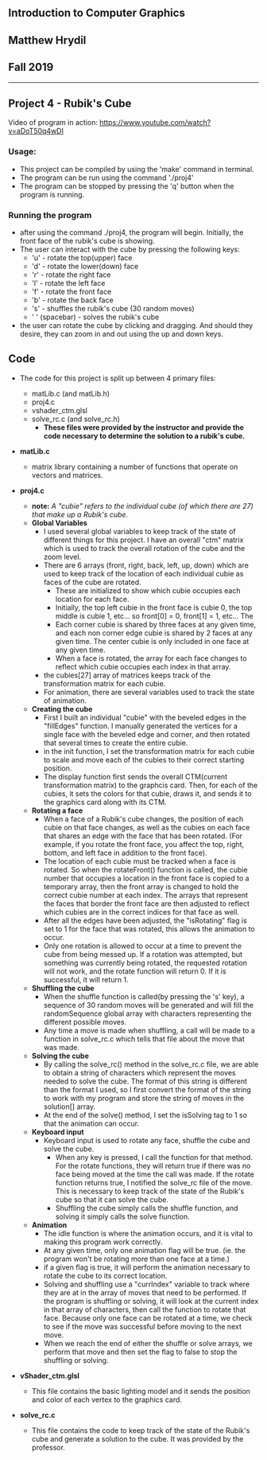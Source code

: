## Introduction to Computer Graphics
## Matthew Hrydil
## Fall 2019

***

## Project 4 - Rubik's Cube

Video of program in action:
https://www.youtube.com/watch?v=aDoT50q4wDI

### Usage:

- This project can be compiled by using the 'make' command in terminal.
- The program can be run using the command './proj4'
- The program can be stopped by pressing the 'q' button when the program is running.

### Running the program

- after using the command ./proj4, the program will begin. Initially, the front face of the rubik's cube is showing.
- The user can interact with the cube by pressing the following keys:
	- 'u' - rotate the top(upper) face
	- 'd' - rotate the lower(down) face
	- 'r' - rotate the right face
	- 'l' - rotate the left face
	- 'f' - rotate the front face
	- 'b' - rotate the back face
	- 's' - shuffles the rubik's cube (30 random moves)
	- ' ' (spacebar) - solves the rubik's cube
- the user can rotate the cube by clicking and dragging. And should they desire, they can zoom in and out using the up and down keys.

## Code

- The code for this project is split up between 4 primary files:
	- matLib.c (and matLib.h)
	- proj4.c
	- vshader_ctm.glsl
	- solve_rc.c (and solve_rc.h)
		- **These files were provided by the instructor and provide the code necessary to determine the solution to a rubik's cube.**

- **matLib.c**
	- matrix library containing a number of functions that operate on vectors and matrices.

- **proj4.c**
	- **note:** *A "cubie" refers to the individual cube (of which there are 27) that make up a Rubik's cube.*  
	- **Global Variables**
		- I used several global variables to keep track of the state of different things for this project. I have an overall "ctm" matrix which is used to track the overall rotation of the cube and the zoom level.
		- There are 6 arrays (front, right, back, left, up, down) which are used to keep track of the location of each individual cubie as faces of the cube are rotated.
			- These are initialized to show which cubie occupies each location for each face.
			- Initially, the top left cubie in the front face is cubie 0, the top middle is cubie 1, etc... so front[0] = 0, front[1] = 1, etc... The 
			- Each corner cubie is shared by three faces at any given time, and each non corner edge cubie is shared by 2 faces at any given time. The center cubie is only included in one face at any given time.
			- When a face is rotated, the array for each face changes to reflect which cubie occupies each index in that array.
		- the cubies[27] array of matrices keeps track of the transformation matrix for each cubie.
		- For animation, there are several variables used to track the state of animation.
	- **Creating the cube**
		- First I built an individual "cubie" with the beveled edges in the "fillEdges" function. I manually generated the vertices for a single face with the beveled edge and corner, and then rotated that several times to create the entire cubie.
		- in the init function, I set the transformation matrix for each cubie to scale and move each of the cubies to their correct starting position.
		- The display function first sends the overall CTM(current transformation matrix) to the graphcis card. Then, for each of the cubies, it sets the colors for that cubie, draws it, and sends it to the graphics card along with its CTM.
	- **Rotating a face**
		- When a face of a Rubik's cube changes, the position of each cubie on that face changes, as well as the cubies on each face that shares an edge with the face that has been rotated. (For example, if you rotate the front face, you affect the top, right, bottom, and left face in addition to the front face).
		- The location of each cubie must be tracked when a face is rotated. So when the rotateFront() function is called, the cubie number that occupies a location in the front face is copied to a temporary array, then the front array is changed to hold the correct cubie number at each index. The arrays that represent the faces that border the front face are then adjusted to reflect which cubies are in the correct indices for that face as well.
		- After all the edges have been adjusted, the "isRotating" flag is set to 1 for the face that was rotated, this allows the animation to occur.
		- Only one rotation is allowed to occur at a time to prevent the cube from being messed up. If a rotation was attempted, but something was currently being rotated, the requested rotation will not work, and the rotate function will return 0. If it is successful, it will return 1.
	- **Shuffling the cube**
		- When the shuffle function is called(by pressing the 's' key), a sequence of 30 random moves will be generated and will fill the randomSequence global array with characters representing the different possible moves.
		- Any time a move is made when shuffling, a call will be made to a function in solve_rc.c which tells that file about the move that was made.
	- **Solving the cube**
		- By calling the solve_rc() method in the solve_rc.c file, we are able to obtain a string of characters which represent the moves needed to solve the cube. The format of this string is different than the format I used, so I first convert the format of the string to work with my program and store the string of moves in the solution[] array.
		- At the end of the solve() method, I set the isSolving tag to 1 so that the animation can occur.
	- **Keyboard input**
		- Keyboard input is used to rotate any face, shuffle the cube and solve the cube.
			- When any key is pressed, I call the function for that method. For the rotate functions, they will return true if there was no face being moved at the time the call was made. If the rotate function returns true, I notified the solve_rc file of the move. This is necessary to keep track of the state of the Rubik's cube so that it can solve the cube.
			- Shuffling the cube simply calls the shuffle function, and solving it simply calls the solve fiunction.
	- **Animation**
		- The idle function is where the animation occurs, and it is vital to making this program work correctly.
		- At any given time, only one animation flag will be true. (ie. the program won't be rotating more than one face at a time.)
		- if a given flag is true, it will perform the animation necessary to rotate the cube to its correct location.
		- Solving and shuffling use a "currIndex" variable to track where they are at in the array of moves that need to be performed. If the program is shuffling or solving, it will look at the current index in that array of characters, then call the function to rotate that face. Because only one face can be rotated at a time, we check to see if the move was successful before moving to the next move.
		- When we reach the end of either the shuffle or solve arrays, we perform that move and then set the flag to false to stop the shuffling or solving.

- **vShader_ctm.glsl**
	- This file contains the basic lighting model and it sends the position and color of each vertex to the graphics card.

- **solve_rc.c**
	- This file contains the code to keep track of the state of the Rubik's cube and generate a solution to the cube. It was provided by the professor.
